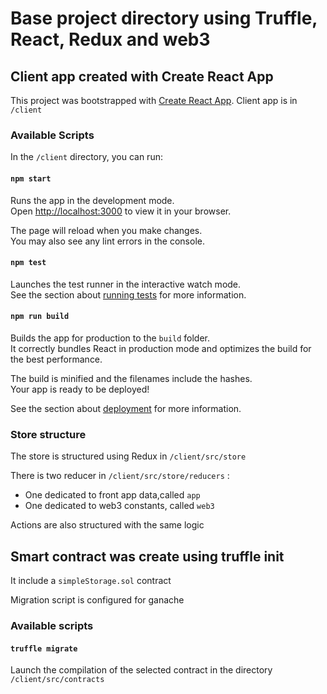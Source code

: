 # Base project directory using Truffle, React, Redux and web3

## Client app created with Create React App

This project was bootstrapped with [Create React App](https://github.com/facebook/create-react-app).
Client app is in ```/client```

### Available Scripts

In the ```/client``` directory, you can run:

#### `npm start`

Runs the app in the development mode.\
Open [http://localhost:3000](http://localhost:3000) to view it in your browser.

The page will reload when you make changes.\
You may also see any lint errors in the console.

#### `npm test`

Launches the test runner in the interactive watch mode.\
See the section about [running tests](https://facebook.github.io/create-react-app/docs/running-tests) for more information.

#### `npm run build`

Builds the app for production to the `build` folder.\
It correctly bundles React in production mode and optimizes the build for the best performance.

The build is minified and the filenames include the hashes.\
Your app is ready to be deployed!

See the section about [deployment](https://facebook.github.io/create-react-app/docs/deployment) for more information.


### Store structure
The store is structured using Redux in ```/client/src/store```

There is two reducer in ```/client/src/store/reducers``` :
- One dedicated to front app data,called ```app```
- One dedicated to web3 constants, called ```web3```

Actions are also structured with the same logic


## Smart contract was create using truffle init

It include a `simpleStorage.sol` contract

Migration script is configured for ganache

### Available scripts
#### `truffle migrate`
Launch the compilation of the selected contract in the directory `/client/src/contracts`